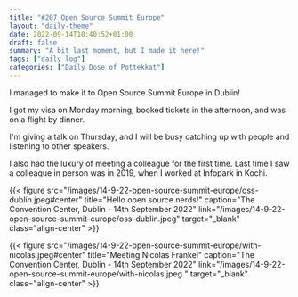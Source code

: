 ```yaml
---
title: "#207 Open Source Summit Europe"
layout: "daily-theme"
date: 2022-09-14T10:40:52+01:00
draft: false
summary: "A bit last moment, but I made it here!"
tags: ["daily log"]
categories: ["Daily Dose of Pottekkat"]
---
```


I managed to make it to Open Source Summit Europe in Dublin!

I got my visa on Monday morning, booked tickets in the afternoon, and was on a flight by dinner.

I'm giving a talk on Thursday, and I will be busy catching up with people and listening to other speakers.

I also had the luxury of meeting a colleague for the first time. Last time I saw a colleague in person was in 2019, when I worked at Infopark in Kochi.

{{< figure src="/images/14-9-22-open-source-summit-europe/oss-dublin.jpeg#center" title="Hello open source nerds!" caption="The Convention Center, Dublin - 14th September 2022" link="/images/14-9-22-open-source-summit-europe/oss-dublin.jpeg" target="_blank" class="align-center" >}}

{{< figure src="/images/14-9-22-open-source-summit-europe/with-nicolas.jpeg#center" title="Meeting Nicolas Frankel" caption="The Convention Center, Dublin - 14th September 2022" link="/images/14-9-22-open-source-summit-europe/with-nicolas.jpeg  " target="_blank" class="align-center" >}}
